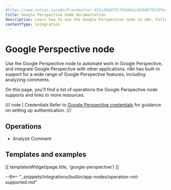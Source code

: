 ```yaml
---
#https://www.notion.so/n8n/Frontmatter-432c2b8dff1f43d4b1c8d20075510fe4
title: Google Perspective node documentation
description: Learn how to use the Google Perspective node in n8n. Follow technical documentation to integrate Google Perspective node into your workflows.
contentType: integration
---
```


# Google Perspective node

Use the Google Perspective node to automate work in Google Perspective, and integrate Google Perspective with other applications. n8n has built-in support for a wide range of Google Perspective features, including analyzing comments.

On this page, you'll find a list of operations the Google Perspective node supports and links to more resources.

/// note | Credentials
Refer to [Google Perspective credentials](/integrations/builtin/credentials/google/) for guidance on setting up authentication. 
///

## Operations

* Analyze Comment

## Templates and examples

<!-- see https://www.notion.so/n8n/Pull-in-templates-for-the-integrations-pages-37c716837b804d30a33b47475f6e3780 -->
[[ templatesWidget(page.title, 'google-perspective') ]]

--8<-- "_snippets/integrations/builtin/app-nodes/operation-not-supported.md"
